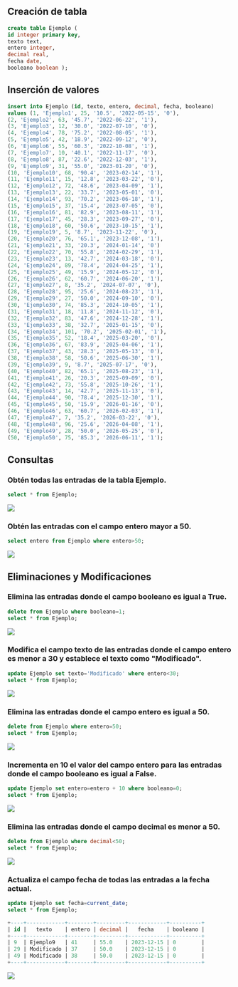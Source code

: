 
## Creación de tabla
```sql
create table Ejemplo (
id integer primary key,
texto text,
entero integer,
decimal real,
fecha date,
booleano boolean );
```

## Inserción de valores
```sql
insert into Ejemplo (id, texto, entero, decimal, fecha, booleano)
values (1, 'Ejemplo1', 25, '10.5', '2022-05-15', '0'),
(2, 'Ejemplo2', 63, '45.7', '2022-06-22', '1'),
(3, 'Ejemplo3', 12, '30.0', '2022-07-10', '0'),
(4, 'Ejemplo4', 78, '75.2', '2022-08-05', '1'),
(5, 'Ejemplo5', 42, '18.9', '2022-09-12', '0'),
(6, 'Ejemplo6', 55, '60.3', '2022-10-08', '1'),
(7, 'Ejemplo7', 10, '40.1', '2022-11-17', '0'),
(8, 'Ejemplo8', 87, '22.6', '2022-12-03', '1'),
(9, 'Ejemplo9', 31, '55.0', '2023-01-20', '0'),
(10, 'Ejemplo10', 68, '90.4', '2023-02-14', '1'),
(11, 'Ejemplo11', 15, '12.8', '2023-03-22', '0'),
(12, 'Ejemplo12', 72, '48.6', '2023-04-09', '1'),
(13, 'Ejemplo13', 22, '33.7', '2023-05-01', '0'),
(14, 'Ejemplo14', 93, '70.2', '2023-06-18', '1'),
(15, 'Ejemplo15', 37, '15.4', '2023-07-05', '0'),
(16, 'Ejemplo16', 81, '82.9', '2023-08-11', '1'),
(17, 'Ejemplo17', 45, '28.3', '2023-09-27', '0'), 
(18, 'Ejemplo18', 60, '50.6', '2023-10-15', '1'),
(19, 'Ejemplo19', 5, '8.7', '2023-11-22', '0'),
(20, 'Ejemplo20', 76, '65.1', '2023-12-08', '1'),
(21, 'Ejemplo21', 33, '20.3', '2024-01-14', '0')
(22, 'Ejemplo22', 70, '55.8', '2024-02-29', '1'),
(23, 'Ejemplo23', 13, '42.7', '2024-03-18', '0'),
(24, 'Ejemplo24', 89, '78.4', '2024-04-25', '1'),
(25, 'Ejemplo25', 49, '15.9', '2024-05-12', '0'),
(26, 'Ejemplo26', 62, '60.7', '2024-06-20', '1'),
(27, 'Ejemplo27', 8, '35.2', '2024-07-07', '0'),
(28, 'Ejemplo28', 95, '25.6', '2024-08-23', '1'),
(29, 'Ejemplo29', 27, '50.0', '2024-09-10', '0'),
(30, 'Ejemplo30', 74, '85.3', '2024-10-05', '1'),
(31, 'Ejemplo31', 18, '11.8', '2024-11-12', '0'),
(32, 'Ejemplo32', 83, '47.6', '2024-12-28', '1'),
(33, 'Ejemplo33', 38, '32.7', '2025-01-15', '0'),
(34, 'Ejemplo34', 101, '70.2', '2025-02-01', '1'),
(35, 'Ejemplo35', 52, '18.4', '2025-03-20', '0'),
(36, 'Ejemplo36', 67, '83.9', '2025-04-06', '1'),
(37, 'Ejemplo37', 43, '28.3', '2025-05-13', '0'),
(38, 'Ejemplo38', 58, '50.6', '2025-06-30', '1'),
(39, 'Ejemplo39', 9, '8.7', '2025-07-17', '0'),
(40, 'Ejemplo40', 82, '65.1', '2025-08-23', '1'),
(41, 'Ejemplo41', 26, '20.3', '2025-09-09', '0'),
(42, 'Ejemplo42', 73, '55.8', '2025-10-26', '1'),
(43, 'Ejemplo43', 14, '42.7', '2025-11-13', '0'),
(44, 'Ejemplo44', 90, '78.4', '2025-12-30', '1'),
(45, 'Ejemplo45', 50, '15.9', '2026-01-16', '0'),
(46, 'Ejemplo46', 63, '60.7', '2026-02-03', '1'),
(47, 'Ejemplo47', 7, '35.2', '2026-03-22', '0'),
(48, 'Ejemplo48', 96, '25.6', '2026-04-08', '1'),
(49, 'Ejemplo49', 28, '50.0', '2026-05-25', '0'),
(50, 'Ejemplo50', 75, '85.3', '2026-06-11', '1');
```

## Consultas
### Obtén todas las entradas de la tabla Ejemplo.
```sql
select * from Ejemplo;
```
<img src='/home/chugani/bae/base-datos/unidad 5/imagenes/imagen1.png'>

### Obtén las entradas con el campo entero mayor a 50.
```sql
select entero from Ejemplo where entero>50;
```
<img src='/home/chugani/bae/base-datos/unidad 5/imagenes/imagen2.png'>

## Eliminaciones y Modificaciones
### Elimina las entradas donde el campo booleano es igual a True.
```sql
delete from Ejemplo where booleano=1;
select * from Ejemplo;
```
<img src='/home/chugani/bae/base-datos/unidad 5/imagenes/imagen3.png'>

### Modifica el campo texto de las entradas donde el campo entero es menor a 30 y establece el texto como "Modificado".
```sql
update Ejemplo set texto='Modificado' where entero<30;
select * from Ejemplo;
```
<img src='/home/chugani/bae/base-datos/unidad 5/imagenes/imagen5.png'>

### Elimina las entradas donde el campo entero es igual a 50.
```sql
delete from Ejemplo where entero=50;
select * from Ejemplo;
```
<img src='/home/chugani/bae/base-datos/unidad 5/imagenes/imagen4.png'>

### Incrementa en 10 el valor del campo entero para las entradas donde el campo booleano es igual a False.
```sql
update Ejemplo set entero=entero + 10 where booleano=0;
select * from Ejemplo;
```
<img src='/home/chugani/bae/base-datos/unidad 5/imagenes/imagen6.png'>

### Elimina las entradas donde el campo decimal es menor a 50.
```sql
delete from Ejemplo where decimal<50;
select * from Ejemplo;
```
<img src='/home/chugani/bae/base-datos/unidad 5/imagenes/imagen7.png'>

### Actualiza el campo fecha de todas las entradas a la fecha actual.
```sql
update Ejemplo set fecha=current_date;
select * from Ejemplo;
```
```sql
+----+------------+--------+---------+------------+----------+
| id |   texto    | entero | decimal |   fecha    | booleano |
+----+------------+--------+---------+------------+----------+
| 9  | Ejemplo9   | 41     | 55.0    | 2023-12-15 | 0        |
| 29 | Modificado | 37     | 50.0    | 2023-12-15 | 0        |
| 49 | Modificado | 38     | 50.0    | 2023-12-15 | 0        |
+----+------------+--------+---------+------------+----------+
```
<img src='/home/chugani/bae/base-datos/unidad 5/imagenes/imagen8.png'>